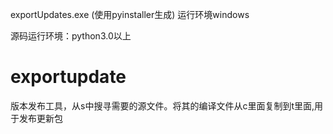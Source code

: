 
exportUpdates.exe (使用pyinstaller生成)  运行环境windows 

源码运行环境：python3.0以上

# exportupdate
版本发布工具，从s中搜寻需要的源文件。将其的编译文件从c里面复制到t里面,用于发布更新包
